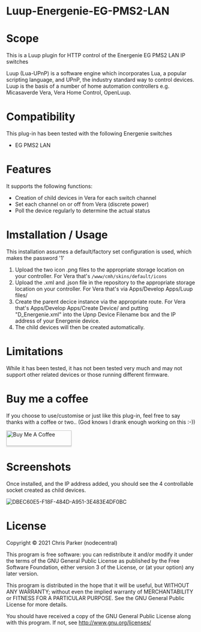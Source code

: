 # Luup-Energenie-EG-PMS2-LAN

# Scope

This is a Luup plugin for HTTP control of the Energenie EG PMS2 LAN IP switches

Luup (Lua-UPnP) is a software engine which incorporates Lua, a popular scripting language, and UPnP, the industry standard way to control devices. Luup is the basis of a number of home automation controllers e.g. Micasaverde Vera, Vera Home Control, OpenLuup.

# Compatibility

This plug-in has been tested with the following Energenie switches

* EG PMS2 LAN

# Features

It supports the following functions:

* Creation of child devices in Vera for each switch channel
* Set each channel on or off from Vera (discrete power)
* Poll the device regularly to determine the actual status

# Imstallation / Usage

This installation assumes a default/factory set configuration is used, which makes the password '1'

1. Upload the two icon .png files to the appropriate storage location on your controller. For Vera that's `/www/cmh/skins/default/icons`
2. Upload the .xml and .json file in the repository to the appropriate storage location on your controller. For Vera that's via Apps/Develop Apps/Luup files/
3. Create the parent decice instance via the appropriate route. For Vera that's Apps/Develop Apps/Create Device/ and putting "D_Energenie.xml" into the Upnp Device Filename box and the IP address of your Energenie device. 
4. The child devices will then be created automatically.

# Limitations

While it has been tested, it has not been tested very much and may not support other related devices or those running different firmware.

# Buy me a coffee

If you choose to use/customise or just like this plug-in, feel free to say thanks with a coffee or two.. 
(God knows I drank enough working on this :-)) 

<a href="https://www.buymeacoffee.com/gbraad" target="_blank"><img src="https://www.buymeacoffee.com/assets/img/custom_images/orange_img.png" alt="Buy Me A Coffee" style="height: 41px !important;width: 174px !important;box-shadow: 0px 3px 2px 0px rgba(190, 190, 190, 0.5) !important;-webkit-box-shadow: 0px 3px 2px 0px rgba(190, 190, 190, 0.5) !important;" ></a>

# Screenshots

Once installed, and the IP address added, you should see the 4 controllable socket created as child devices.

![DBEC60E5-F18F-484D-A951-3E483E4DF0BC](https://user-images.githubusercontent.com/4349292/148046320-da355f16-bb08-4631-9c89-de4027ecaf19.jpeg)


# License

Copyright © 2021 Chris Parker (nodecentral)

This program is free software: you can redistribute it and/or modify it under the terms of the GNU General Public License as published by the Free Software Foundation, either version 3 of the License, or (at your option) any later version.

This program is distributed in the hope that it will be useful, but WITHOUT ANY WARRANTY; without even the implied warranty of MERCHANTABILITY or FITNESS FOR A PARTICULAR PURPOSE. See the GNU General Public License for more details.

You should have received a copy of the GNU General Public License along with this program. If not, see http://www.gnu.org/licenses/
